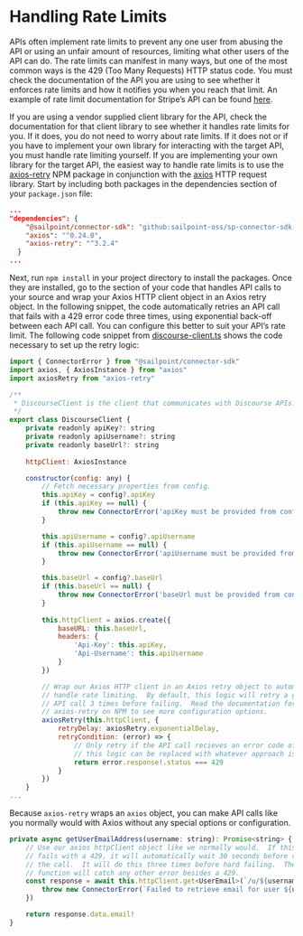 # Handling Rate Limits
APIs often implement rate limits to prevent any one user from abusing the API or using an unfair amount of resources, limiting what other users of the API can do. The rate limits can manifest in many ways, but one of the most common ways is the 429 (Too Many Requests) HTTP status code. You must check the documentation of the API you are using to see whether it enforces rate limits and how it notifies you when you reach that limit. An example of rate limit documentation for Stripe’s API can be found [here](https://stripe.com/docs/rate-limits).

If you are using a vendor supplied client library for the API, check the documentation for that client library to see whether it handles rate limits for you. If it does, you do not need to worry about rate limits. If it does not or if you have to implement your own library for interacting with the target API, you must handle rate limiting yourself. If you are implementing your own library for the target API, the easiest way to handle rate limits is to use the [axios-retry](https://www.npmjs.com/package/axios-retry) NPM package in conjunction with the [axios](https://www.npmjs.com/package/axios) HTTP request library. Start by including both packages in the dependencies section of your ```package.json``` file:

```json
...
"dependencies": {
    "@sailpoint/connector-sdk": "github:sailpoint-oss/sp-connector-sdk-js#main",
    "axios": "^0.24.0",
    "axios-retry": "^3.2.4"
  }
...
```

Next, run ```npm install``` in your project directory to install the packages. Once they are installed, go to the section of your code that handles API calls to your source and wrap your Axios HTTP client object in an Axios retry object. In the following snippet, the code automatically retries an API call that fails with a 429 error code three times, using exponential back-off between each API call. You can configure this better to suit your API’s rate limit.  The following code snippet from [discourse-client.ts](https://github.com/sailpoint-oss/discourse-connector-2/blob/main/src/discourse-client.ts) shows the code necessary to set up the retry logic:

```javascript
import { ConnectorError } from "@sailpoint/connector-sdk"
import axios, { AxiosInstance } from "axios"
import axiosRetry from "axios-retry"

/**
 * DiscourseClient is the client that communicates with Discourse APIs.
 */
export class DiscourseClient {
    private readonly apiKey?: string
    private readonly apiUsername?: string
    private readonly baseUrl?: string
    
    httpClient: AxiosInstance

    constructor(config: any) {
        // Fetch necessary properties from config.
        this.apiKey = config?.apiKey
        if (this.apiKey == null) {
            throw new ConnectorError('apiKey must be provided from config')
        }

        this.apiUsername = config?.apiUsername
        if (this.apiUsername == null) {
            throw new ConnectorError('apiUsername must be provided from config')
        }

        this.baseUrl = config?.baseUrl
        if (this.baseUrl == null) {
            throw new ConnectorError('baseUrl must be provided from config')
        }
 
        this.httpClient = axios.create({
            baseURL: this.baseUrl,
            headers: {
                'Api-Key': this.apiKey,
                'Api-Username': this.apiUsername
            }
        })

        // Wrap our Axios HTTP client in an Axios retry object to automatically
        // handle rate limiting.  By default, this logic will retry a given
        // API call 3 times before failing.  Read the documentation for 
        // axios-retry on NPM to see more configuration options.
        axiosRetry(this.httpClient, {
            retryDelay: axiosRetry.exponentialDelay,
            retryCondition: (error) => {
                // Only retry if the API call recieves an error code of 429
                // this logic can be replaced with whatever approach is necessary for your connector
                return error.response!.status === 429
            }
        })
    }
...
```

Because ```axios-retry``` wraps an ```axios``` object, you can make API calls like you normally would with Axios without any special options or configuration.

```javascript
private async getUserEmailAddress(username: string): Promise<string> {
    // Use our axios httpClient object like we normally would.  If this call
    // fails with a 429, it will automatically wait 30 seconds before retrying
    // the call.  It will do this three times before hard failing.  The catch
    // function will catch any other error besides a 429.
    const response = await this.httpClient.get<UserEmail>(`/u/${username}/emails.json`).catch(error => {
        throw new ConnectorError(`Failed to retrieve email for user ${username}`)
    })

    return response.data.email!
}
```
